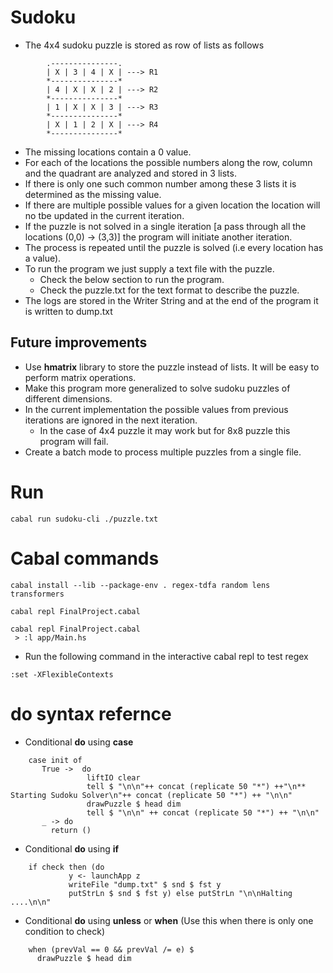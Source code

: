 # Sudoku

* The 4x4 sudoku puzzle is stored as row of lists as follows

```
        .---------------.
        | X | 3 | 4 | X | ---> R1
        *---------------* 
        | 4 | X | X | 2 | ---> R2
        *---------------* 
        | 1 | X | X | 3 | ---> R3
        *---------------* 
        | X | 1 | 2 | X | ---> R4
        *---------------*

```
* The missing locations contain a 0 value.
* For each of the locations the possible numbers along the row, column and the quadrant are analyzed and stored in 3 lists. 
* If there is only one such common number among these 3 lists it is determined as the missing value. 
* If there are multiple possible values for a given location the location will no tbe updated in the current iteration.
* If the puzzle is not solved in a single iteration [a pass through all the locations (0,0) -> (3,3)] the program will initiate another iteration.
* The process is repeated until the puzzle is solved (i.e every location has a value).
* To run the program we just supply a text file with the puzzle.
  * Check the below section to run the program.
  * Check the puzzle.txt for the text format to describe the puzzle.
* The logs are stored in the Writer String and at the end of the program it is written to dump.txt

## Future improvements

* Use **hmatrix** library to store the puzzle instead of lists. It will be easy to perform matrix operations.
* Make this program more generalized to solve sudoku puzzles of different dimensions.
* In the current implementation the possible values from previous iterations are ignored in the next iteration.
  * In the case of 4x4 puzzle it may work but for 8x8 puzzle this program will fail.
* Create a batch mode to process multiple puzzles from a single file.

# Run 

```
cabal run sudoku-cli ./puzzle.txt
```

# Cabal commands

```
cabal install --lib --package-env . regex-tdfa random lens transformers
```

```
cabal repl FinalProject.cabal
```

```
cabal repl FinalProject.cabal
 > :l app/Main.hs
```

* Run the following command in the interactive cabal repl to test regex

```
:set -XFlexibleContexts
```

# **do** syntax refernce

* Conditional **do** using **case**

```
    case init of
       True ->  do
                 liftIO clear
                 tell $ "\n\n"++ concat (replicate 50 "*") ++"\n** Starting Sudoku Solver\n"++ concat (replicate 50 "*") ++ "\n\n"
                 drawPuzzle $ head dim
                 tell $ "\n\n" ++ concat (replicate 50 "*") ++ "\n\n"
       _ -> do
         return ()
```

* Conditional **do** using **if**

```
    if check then (do
             y <- launchApp z
             writeFile "dump.txt" $ snd $ fst y
             putStrLn $ snd $ fst y) else putStrLn "\n\nHalting ....\n\n"

```

* Conditional **do** using **unless** or **when** (Use this when there is only one condition to check)

```
    when (prevVal == 0 && prevVal /= e) $
      drawPuzzle $ head dim
```
